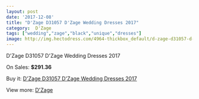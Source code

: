 ```yaml
---
layout: post
date: '2017-12-08'
title: "D'Zage D31057 D'Zage Wedding Dresses 2017"
category:  D'Zage
tags: ["wedding","zage","black","unique","dresses"]
image: http://img.hectodress.com/4964-thickbox_default/d-zage-d31057-d-zage-wedding-dresses-2013.jpg
---
```

D'Zage D31057 D'Zage Wedding Dresses 2017

On Sales: **$291.36**
<a href="https://www.hectodress.com/-d-zage/2535-d-zage-d31057-d-zage-wedding-dresses-2013.html"><amp-img layout="responsive" width="600" height="600" src="//img.hectodress.com/4964-thickbox_default/d-zage-d31057-d-zage-wedding-dresses-2013.jpg" alt="D'Zage D31057 D'Zage Wedding Dresses 2017 0" /></a>
<a href="https://www.hectodress.com/-d-zage/2535-d-zage-d31057-d-zage-wedding-dresses-2013.html"><amp-img layout="responsive" width="600" height="600" src="//img.hectodress.com/4967-thickbox_default/d-zage-d31057-d-zage-wedding-dresses-2013.jpg" alt="D'Zage D31057 D'Zage Wedding Dresses 2017 1" /></a>
<a href="https://www.hectodress.com/-d-zage/2535-d-zage-d31057-d-zage-wedding-dresses-2013.html"><amp-img layout="responsive" width="600" height="600" src="//img.hectodress.com/4966-thickbox_default/d-zage-d31057-d-zage-wedding-dresses-2013.jpg" alt="D'Zage D31057 D'Zage Wedding Dresses 2017 2" /></a>
<a href="https://www.hectodress.com/-d-zage/2535-d-zage-d31057-d-zage-wedding-dresses-2013.html"><amp-img layout="responsive" width="600" height="600" src="//img.hectodress.com/4965-thickbox_default/d-zage-d31057-d-zage-wedding-dresses-2013.jpg" alt="D'Zage D31057 D'Zage Wedding Dresses 2017 3" /></a>

Buy it: [D'Zage D31057 D'Zage Wedding Dresses 2017](https://www.hectodress.com/-d-zage/2535-d-zage-d31057-d-zage-wedding-dresses-2013.html "D'Zage D31057 D'Zage Wedding Dresses 2017")

View more: [ D'Zage](https://www.hectodress.com/44--d-zage " D'Zage")